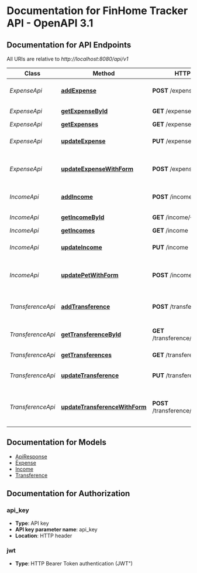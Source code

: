 # Documentation for FinHome Tracker API - OpenAPI 3.1

<a name="documentation-for-api-endpoints"></a>
## Documentation for API Endpoints

All URIs are relative to *http://localhost:8080/api/v1*

| Class | Method | HTTP request | Description |
|------------ | ------------- | ------------- | -------------|
| *ExpenseApi* | [**addExpense**](Apis/ExpenseApi.md#addexpense) | **POST** /expense | Add a new expense to the database |
*ExpenseApi* | [**getExpenseById**](Apis/ExpenseApi.md#getexpensebyid) | **GET** /expense/{expenseId} | Find expense by ID |
*ExpenseApi* | [**getExpenses**](Apis/ExpenseApi.md#getexpenses) | **GET** /expense | List expenses |
*ExpenseApi* | [**updateExpense**](Apis/ExpenseApi.md#updateexpense) | **PUT** /expense | Update an existing expense |
*ExpenseApi* | [**updateExpenseWithForm**](Apis/ExpenseApi.md#updateexpensewithform) | **POST** /expense/{expenseId} | Updates a expense in the store with form data |
| *IncomeApi* | [**addIncome**](Apis/IncomeApi.md#addincome) | **POST** /income | Add a new income to the database |
*IncomeApi* | [**getIncomeById**](Apis/IncomeApi.md#getincomebyid) | **GET** /income/{incomeId} | Find income by ID |
*IncomeApi* | [**getIncomes**](Apis/IncomeApi.md#getincomes) | **GET** /income | List incomes |
*IncomeApi* | [**updateIncome**](Apis/IncomeApi.md#updateincome) | **PUT** /income | Update an existing income |
*IncomeApi* | [**updatePetWithForm**](Apis/IncomeApi.md#updatepetwithform) | **POST** /income/{incomeId} | Updates a pet in the store with form data |
| *TransferenceApi* | [**addTransference**](Apis/TransferenceApi.md#addtransference) | **POST** /transference | Add a new transference to the database |
*TransferenceApi* | [**getTransferenceById**](Apis/TransferenceApi.md#gettransferencebyid) | **GET** /transference/{transferenceId} | Find transference by ID |
*TransferenceApi* | [**getTransferences**](Apis/TransferenceApi.md#gettransferences) | **GET** /transference | List transferences |
*TransferenceApi* | [**updateTransference**](Apis/TransferenceApi.md#updatetransference) | **PUT** /transference | Update an existing transference |
*TransferenceApi* | [**updateTransferenceWithForm**](Apis/TransferenceApi.md#updatetransferencewithform) | **POST** /transference/{transferenceId} | Updates a transference in the store with form data |


<a name="documentation-for-models"></a>
## Documentation for Models

 - [ApiResponse](./Models/ApiResponse.md)
 - [Expense](./Models/Expense.md)
 - [Income](./Models/Income.md)
 - [Transference](./Models/Transference.md)


<a name="documentation-for-authorization"></a>
## Documentation for Authorization

<a name="api_key"></a>
### api_key

- **Type**: API key
- **API key parameter name**: api_key
- **Location**: HTTP header

<a name="jwt"></a>
### jwt

- **Type**: HTTP Bearer Token authentication (JWT")

